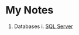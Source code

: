# My Notes
1. Databases
	i. [SQL Server](https://github.com/RealTayy/my-notes/blob/master/mySQL/mySQL.md)
